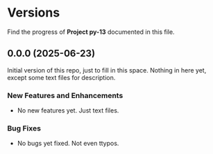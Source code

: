 # Versions

Find the progress of **Project py-13** documented in this file.

## 0.0.0 (2025-06-23)

Initial version of this repo, just to fill in this space. Nothing in here yet, except some text files for description.

### New Features and Enhancements

- No new features yet. Just text files.

### Bug Fixes

 - No bugs yet fixed. Not even ttypos.

